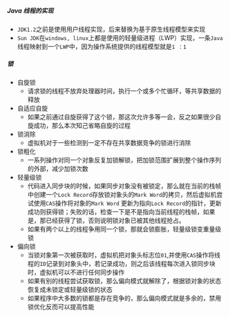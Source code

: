 ##### Java 线程的实现

- `JDK1.2`之前是使用用户线程实现，后来替换为基于原生线程模型来实现
- `Sun JDK`在`windows, linux`上都是使用的轻量级进程（LWP）实现，一条`Java`线程映射到一个`LWP`中，因为操作系统提供的线程模型就是`1 ：1`

##### 锁

- 自旋锁
  - 请求锁的线程不放弃处理器时间，执行一个或多个忙循环，等共享数据的释放
- 自适应自旋
  - 如果之前通过自旋获得了这个锁，那这次允许多等一会，反之如果很少自旋成功，那么本次知己省略自旋的过程
- 锁消除
  - 虚拟机对于一些检测到一定不存在共享数据竞争的锁进行消除
- 锁粗化
  - 一系列操作对同一个对象反复加锁解锁，把加锁范围扩展到整个操作序列的外部，减少加锁次数
- 轻量级锁
  - 代码进入同步块的时候，如果同步对象没有被锁定，那么就在当前的栈帧中创建一个`Lock Record`存放锁对象头的`Mark Word`的拷贝，然后虚拟机尝试使用`CAS`操作将对象的`Mark Word` 更新为指向`Lock Record`的指针，更新成功则获得锁；失败的话，检查一下是不是指向当前线程的栈帧，如果是，那已经获得了锁，否则说明锁对象已被其他线程抢占。
  - 如果有两个以上的线程争用同一个锁，那就会锁膨胀，轻量级锁变重量级锁
- 偏向锁
  - 当锁对象第一次被获取时，虚拟机把对象头标志位`01`,并使用`CAS`操作将线程的`ID`记录到对象头中，若记录成功，则之后该线程每次进入锁同步块时，虚拟机可以不进行任何同步操作
  - 如果有别的线程尝试获取锁，那么偏向模式就解除了，根据锁对象的状态恢复成未锁定或轻量级锁的状态
  - 如果程序中大多数的锁都是存在竞争的，那么偏向模式就是多余的，禁用锁优化反而可以提高性能
